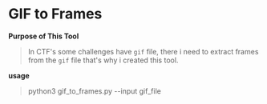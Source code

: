 # GIF to Frames

**Purpose of This Tool**

>In CTF's some challenges have `gif` file, there i need to extract frames from the `gif` file that's why i created this tool.

**usage**
>python3 gif_to_frames.py --input gif_file

